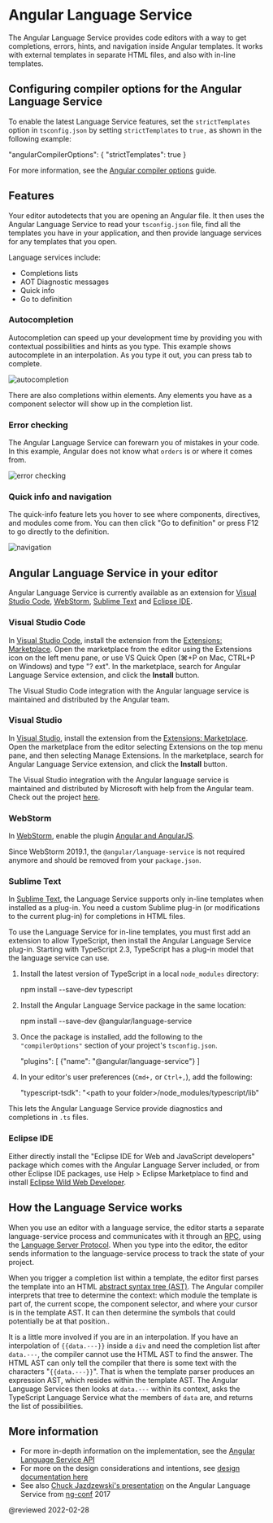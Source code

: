 # Angular Language Service

The Angular Language Service provides code editors with a way to get completions, errors, hints, and navigation inside Angular templates.
It works with external templates in separate HTML files, and also with in-line templates.

## Configuring compiler options for the Angular Language Service

To enable the latest Language Service features, set the `strictTemplates` option in `tsconfig.json` by setting `strictTemplates` to `true,` as shown in the following example:

<code-example language="json">

"angularCompilerOptions": {
  "strictTemplates": true
}

</code-example>

For more information, see the [Angular compiler options](guide/angular-compiler-options) guide.

## Features

Your editor autodetects that you are opening an Angular file.
It then uses the Angular Language Service to read your `tsconfig.json` file, find all the templates you have in your application, and then provide language services for any templates that you open.

Language services include:

*   Completions lists
*   AOT Diagnostic messages
*   Quick info
*   Go to definition

### Autocompletion

Autocompletion can speed up your development time by providing you with contextual possibilities and hints as you type.
This example shows autocomplete in an interpolation.
As you type it out, you can press tab to complete.

<div class="lightbox">

<img alt="autocompletion" src="generated/images/guide/language-service/language-completion.gif">

</div>

There are also completions within elements.
Any elements you have as a component selector will show up in the completion list.

### Error checking

The Angular Language Service can forewarn you of mistakes in your code.
In this example, Angular does not know what `orders` is or where it comes from.

<div class="lightbox">

<img alt="error checking" src="generated/images/guide/language-service/language-error.gif">

</div>

### Quick info and navigation

The quick-info feature lets you hover to see where components, directives, and modules come from.
You can then click "Go to definition" or press F12 to go directly to the definition.

<div class="lightbox">

<img alt="navigation" src="generated/images/guide/language-service/language-navigation.gif">

</div>

## Angular Language Service in your editor

Angular Language Service is currently available as an extension for [Visual Studio Code](https://code.visualstudio.com), [WebStorm](https://www.jetbrains.com/webstorm), [Sublime Text](https://www.sublimetext.com) and [Eclipse IDE](https://www.eclipse.org/eclipseide).

### Visual Studio Code

In [Visual Studio Code](https://code.visualstudio.com), install the extension from the [Extensions: Marketplace](https://marketplace.visualstudio.com/items?itemName=Angular.ng-template).
Open the marketplace from the editor using the Extensions icon on the left menu pane, or use VS Quick Open \(⌘+P on Mac, CTRL+P on Windows\) and type "? ext".
In the marketplace, search for Angular Language Service extension, and click the **Install** button.

The Visual Studio Code integration with the Angular language service is maintained and distributed by the Angular team.

### Visual Studio

In [Visual Studio](https://visualstudio.microsoft.com), install the extension from the [Extensions: Marketplace](https://marketplace.visualstudio.com/items?itemName=TypeScriptTeam.AngularLanguageService).
Open the marketplace from the editor selecting Extensions on the top menu pane, and then selecting Manage Extensions.
In the marketplace, search for Angular Language Service extension, and click the **Install** button.

The Visual Studio integration with the Angular language service is maintained and distributed by Microsoft with help from the Angular team.
Check out the project [here](https://github.com/microsoft/vs-ng-language-service).

### WebStorm

In [WebStorm](https://www.jetbrains.com/webstorm), enable the plugin [Angular and AngularJS](https://plugins.jetbrains.com/plugin/6971-angular-and-angularjs).

Since WebStorm 2019.1, the `@angular/language-service` is not required anymore and should be removed from your `package.json`.

### Sublime Text

In [Sublime Text](https://www.sublimetext.com), the Language Service supports only in-line templates when installed as a plug-in.
You need a custom Sublime plug-in \(or modifications to the current plug-in\) for completions in HTML files.

To use the Language Service for in-line templates, you must first add an extension to allow TypeScript, then install the Angular Language Service plug-in.
Starting with TypeScript 2.3, TypeScript has a plug-in model that the language service can use.

1.  Install the latest version of TypeScript in a local `node_modules` directory:

    <code-example format="shell" language="shell">

    npm install --save-dev typescript

    </code-example>

1.  Install the Angular Language Service package in the same location:

    <code-example format="shell" language="shell">

    npm install --save-dev &commat;angular/language-service

    </code-example>

1.  Once the package is installed,  add the following to the `"compilerOptions"` section of your project's `tsconfig.json`.

    <code-example header="tsconfig.json" language="json">

    "plugins": [
        {"name": "&commat;angular/language-service"}
    ]

    </code-example>

1. In your editor's user preferences \(`Cmd+,` or `Ctrl+,`\), add the following:

    <code-example header="Sublime Text user preferences" language="json">

    "typescript-tsdk": "&lt;path to your folder&gt;/node_modules/typescript/lib"

    </code-example>

This lets the Angular Language Service provide diagnostics and completions in `.ts` files.

### Eclipse IDE

Either directly install the "Eclipse IDE for Web and JavaScript developers" package which comes with the Angular Language Server included, or from other Eclipse IDE packages, use Help &gt; Eclipse Marketplace to find and install [Eclipse Wild Web Developer](https://marketplace.eclipse.org/content/wild-web-developer-html-css-javascript-typescript-nodejs-angular-json-yaml-kubernetes-xml).

## How the Language Service works

When you use an editor with a language service, the editor starts a separate language-service process and communicates with it through an [RPC](https://en.wikipedia.org/wiki/Remote_procedure_call), using the [Language Server Protocol](https://microsoft.github.io/language-server-protocol).
When you type into the editor, the editor sends information to the language-service process to track the state of your project.

When you trigger a completion list within a template, the editor first parses the template into an HTML [abstract syntax tree (AST)](https://en.wikipedia.org/wiki/Abstract_syntax_tree).
The Angular compiler interprets that tree to determine the context: which module the template is part of, the current scope, the component selector, and where your cursor is in the template AST.
It can then determine the symbols that could potentially be at that position..

It is a little more involved if you are in an interpolation.
If you have an interpolation of `{{data.---}}` inside a `div` and need the completion list after `data.---`, the compiler cannot use the HTML AST to find the answer.
The HTML AST can only tell the compiler that there is some text with the characters "`{{data.---}}`".
That is when the template parser produces an expression AST, which resides within the template AST.
The Angular Language Services then looks at `data.---` within its context, asks the TypeScript Language Service what the members of `data` are, and returns the list of possibilities.

## More information

*   For more in-depth information on the implementation, see the [Angular Language Service API](https://github.com/angular/angular/blob/main/packages/language-service/src/types.ts)
*   For more on the design considerations and intentions, see [design documentation here](https://github.com/angular/vscode-ng-language-service/wiki/Design)
*   See also [Chuck Jazdzewski's presentation](https://www.youtube.com/watch?v=ez3R0Gi4z5A&t=368s) on the Angular Language Service from [ng-conf](https://www.ng-conf.org) 2017

<!-- links -->

<!-- external links -->

<!-- end links -->

@reviewed 2022-02-28
